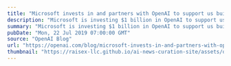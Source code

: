 ```yaml
---
title: "Microsoft invests in and partners with OpenAI to support us building beneficial AGI"
description: "Microsoft is investing $1 billion in OpenAI to support us building artificial general intelligence (AGI) with widely distributed economic benefits. We’re partnering to develop a hardware and software platform within Microsoft Azure which will scale to AGI. We’ll jointly develop new Azure AI supercomputing technologies, and Microsoft will become our exclusive cloud provider—so we’ll be working hard together to further extend Microsoft Azure’s capabilities in large-scale AI systems."
summary: "Microsoft is investing $1 billion in OpenAI to support us building artificial general intelligence (AGI) with widely distributed economic benefits. We’re partnering to develop a hardware and software platform within Microsoft Azure which will scale to AGI. We’ll jointly develop new Azure AI supercomputing technologies, and Microsoft will become our exclusive cloud provider—so we’ll be working hard together to further extend Microsoft Azure’s capabilities in large-scale AI systems."
pubDate: "Mon, 22 Jul 2019 07:00:00 GMT"
source: "OpenAI Blog"
url: "https://openai.com/blog/microsoft-invests-in-and-partners-with-openai"
thumbnail: "https://raisex-llc.github.io/ai-news-curation-site/assets/openai_logo.png"
---
```


